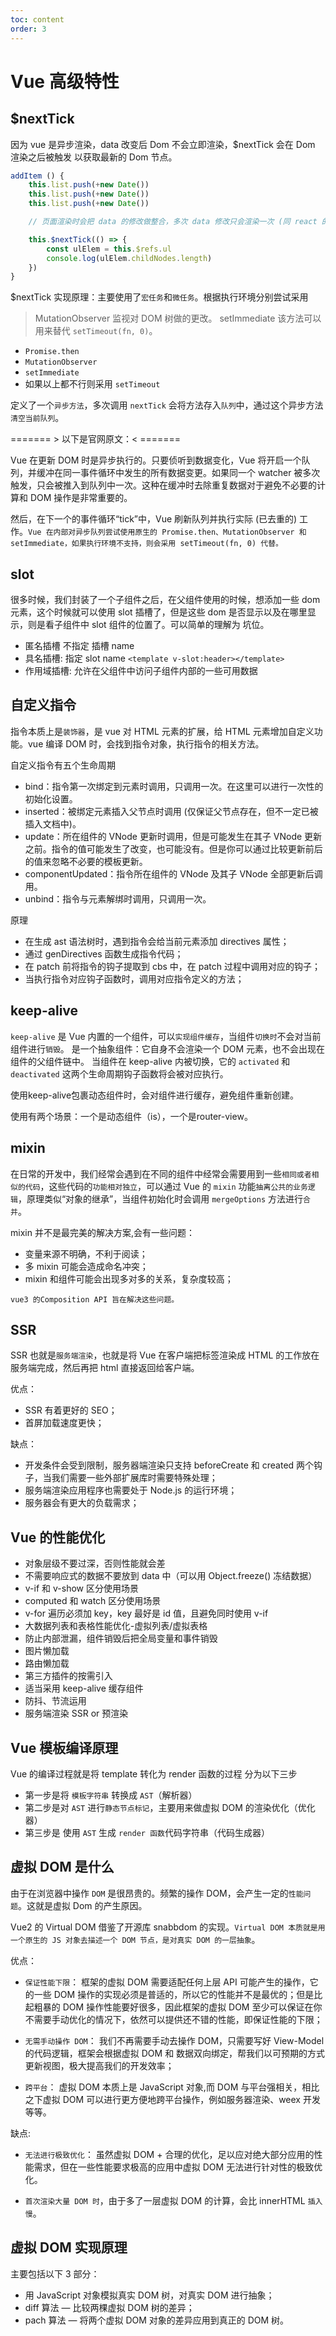 ```yaml
---
toc: content
order: 3
---
```


# Vue 高级特性

## $nextTick

因为 vue 是异步渲染，data 改变后 Dom 不会立即渲染，$nextTick 会在 Dom 渲染之后被触发 以获取最新的 Dom 节点。

```js
addItem () {
    this.list.push(+new Date())
    this.list.push(+new Date())
    this.list.push(+new Date())

    // 页面渲染时会把 data 的修改做整合，多次 data 修改只会渲染一次 (同 react 的 setState)

    this.$nextTick(() => {
        const ulElem = this.$refs.ul
        console.log(ulElem.childNodes.length)
    })
}
```

$nextTick 实现原理：主要使用了`宏任务`和`微任务`。根据执行环境分别尝试采用

> MutationObserver 监视对 DOM 树做的更改。
> setImmediate 该方法可以用来替代 `setTimeout(fn, 0)`。

-   `Promise.then`
-   `MutationObserver`
-   `setImmediate`
-   如果以上都不行则采用 `setTimeout`

定义了一个`异步方法`，多次调用 `nextTick` 会将方法存入`队列`中，通过这个异步方法`清空当前队列`。

======= > 以下是官网原文：< =======

Vue 在更新 DOM 时是异步执行的。只要侦听到数据变化，Vue 将开启一个队列，并缓冲在同一事件循环中发生的所有数据变更。如果同一个 watcher 被多次触发，只会被推入到队列中一次。这种在缓冲时去除重复数据对于避免不必要的计算和 DOM 操作是非常重要的。

然后，在下一个的事件循环“tick”中，Vue 刷新队列并执行实际 (已去重的) 工作。`Vue 在内部对异步队列尝试使用原生的 Promise.then、MutationObserver 和 setImmediate，如果执行环境不支持，则会采用 setTimeout(fn, 0) 代替。`

## slot

很多时候，我们封装了一个子组件之后，在父组件使用的时候，想添加一些 dom 元素，这个时候就可以使用 slot 插槽了，但是这些 dom 是否显示以及在哪里显示，则是看子组件中 slot 组件的位置了。可以简单的理解为 坑位。

-   匿名插槽 不指定 插槽 name
-   具名插槽: 指定 slot name `<template v-slot:header></template>`
-   作用域插槽: 允许在父组件中访问子组件内部的一些可用数据

## 自定义指令

指令本质上是`装饰器`，是 vue 对 HTML 元素的扩展，给 HTML 元素增加自定义功能。vue 编译 DOM 时，会找到指令对象，执行指令的相关方法。

自定义指令有五个生命周期

-   bind：指令第一次绑定到元素时调用，只调用一次。在这里可以进行一次性的初始化设置。
-   inserted：被绑定元素插入父节点时调用 (仅保证父节点存在，但不一定已被插入文档中)。
-   update：所在组件的 VNode 更新时调用，但是可能发生在其子 VNode 更新之前。指令的值可能发生了改变，也可能没有。但是你可以通过比较更新前后的值来忽略不必要的模板更新。
-   componentUpdated：指令所在组件的 VNode 及其子 VNode 全部更新后调用。
-   unbind：指令与元素解绑时调用，只调用一次。

原理

- 在生成 ast 语法树时，遇到指令会给当前元素添加 directives 属性；
- 通过 genDirectives 函数生成指令代码；
- 在 patch 前将指令的钩子提取到 cbs 中，在 patch 过程中调用对应的钩子；
- 当执行指令对应钩子函数时，调用对应指令定义的方法；

## keep-alive

`keep-alive` 是 Vue 内置的一个组件，可以`实现组件缓存`，当组件`切换时`不会对当前组件进行`销毁`。
是一个抽象组件：它自身不会渲染一个 DOM 元素，也不会出现在组件的父组件链中。
当组件在 keep-alive 内被切换，它的 `activated` 和 `deactivated` 这两个生命周期钩子函数将会被对应执行。

使用keep-alive包裹动态组件时，会对组件进行缓存，避免组件重新创建。

使用有两个场景：一个是动态组件（is），一个是router-view。

## mixin

在日常的开发中，我们经常会遇到在不同的组件中经常会需要用到一些`相同或者相似的代码`，这些代码的`功能相对独立`，可以通过 Vue 的 `mixin` 功能`抽离公共的业务逻辑`，原理类似“对象的继承”，当组件初始化时会调用 `mergeOptions` 方法进行`合并`。

mixin 并不是最完美的解决方案,会有一些问题：

-   变量来源不明确，不利于阅读；
-   多 mixin 可能会造成命名冲突；
-   mixin 和组件可能会出现多对多的关系，复杂度较高；

`vue3 的Composition API 旨在解决这些问题。`

## SSR

SSR 也就是`服务端渲染`，也就是将 Vue 在客户端把标签渲染成 HTML 的工作放在服务端完成，然后再把 html 直接返回给客户端。

优点：

-   SSR 有着更好的 SEO；
-   首屏加载速度更快；

缺点：

-   开发条件会受到限制，服务器端渲染只支持 beforeCreate 和 created 两个钩子，当我们需要一些外部扩展库时需要特殊处理；
-   服务端渲染应用程序也需要处于 Node.js 的运行环境；
-   服务器会有更大的负载需求；

## Vue 的性能优化

-   对象层级不要过深，否则性能就会差
-   不需要响应式的数据不要放到 data 中（可以用 Object.freeze() 冻结数据）
-   v-if 和 v-show 区分使用场景
-   computed 和 watch 区分使用场景
-   v-for 遍历必须加 key，key 最好是 id 值，且避免同时使用 v-if
-   大数据列表和表格性能优化-虚拟列表/虚拟表格
-   防止内部泄漏，组件销毁后把全局变量和事件销毁
-   图片懒加载
-   路由懒加载
-   第三方插件的按需引入
-   适当采用 keep-alive 缓存组件
-   防抖、节流运用
-   服务端渲染 SSR or 预渲染

## Vue 模板编译原理

Vue 的编译过程就是将 template 转化为 render 函数的过程 分为以下三步

-   第一步是将 `模板字符串` 转换成 `AST`（解析器）
-   第二步是对 `AST` 进行`静态节点标记`，主要用来做虚拟 DOM 的渲染优化（优化器）
-   第三步是 使用 `AST` 生成 `render 函数`代码字符串（代码生成器）

## 虚拟 DOM 是什么

由于在浏览器中操作 `DOM` 是很昂贵的。频繁的操作 DOM，会产生一定的`性能问题`。这就是虚拟 Dom 的产生原因。

Vue2 的 Virtual DOM 借鉴了开源库 snabbdom 的实现。`Virtual DOM 本质就是用一个原生的 JS 对象去描述一个 DOM 节点，是对真实 DOM 的一层抽象`。

优点：

-   `保证性能下限`： 框架的虚拟 DOM 需要适配任何上层 API 可能产生的操作，它的一些 DOM 操作的实现必须是普适的，所以它的性能并不是最优的；但是比起粗暴的 DOM 操作性能要好很多，因此框架的虚拟 DOM 至少可以保证在你不需要手动优化的情况下，依然可以提供还不错的性能，即保证性能的下限；

-   `无需手动操作 DOM`： 我们不再需要手动去操作 DOM，只需要写好 View-Model 的代码逻辑，框架会根据虚拟 DOM 和 数据双向绑定，帮我们以可预期的方式更新视图，极大提高我们的开发效率；

-   `跨平台`： 虚拟 DOM 本质上是 JavaScript 对象,而 DOM 与平台强相关，相比之下虚拟 DOM 可以进行更方便地跨平台操作，例如服务器渲染、weex 开发等等。

缺点:

-   `无法进行极致优化`： 虽然虚拟 DOM + 合理的优化，足以应对绝大部分应用的性能需求，但在一些性能要求极高的应用中虚拟 DOM 无法进行针对性的极致优化。

-   `首次渲染大量 DOM 时`，由于多了一层虚拟 DOM 的计算，会比 innerHTML `插入慢`。

## 虚拟 DOM 实现原理

主要包括以下 3 部分：

-   用 JavaScript 对象模拟真实 DOM 树，对真实 DOM 进行抽象；
-   diff 算法 — 比较两棵虚拟 DOM 树的差异；
-   pach 算法 — 将两个虚拟 DOM 对象的差异应用到真正的 DOM 树。
